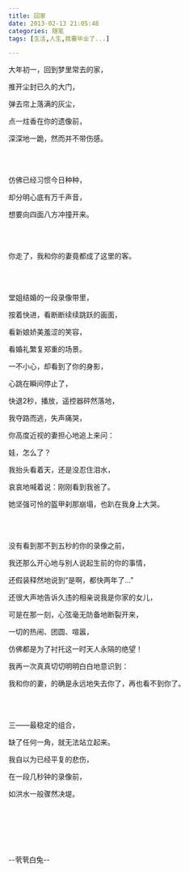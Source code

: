 ```yaml
---
title: 回家
date: 2013-02-13 21:05:48
categories: 随笔
tags: [生活,人生,我要毕业了...]

---
```

大年初一，回到梦里常去的家，

推开尘封已久的大门，

弹去帘上落满的灰尘，

点一炷香在你的遗像前，

深深地一跪，然而并不带伤感。

<br /><br />

仿佛已经习惯今日种种，

却分明心底有万千声音，

想要向四面八方冲撞开来。

<br /><br />

你走了，我和你的妻竟都成了这里的客。

<br /><br />

堂姐结婚的一段录像带里，

按着快进，看断断续续跳跃的画面，

看新娘娇美羞涩的笑容，

看婚礼繁复郑重的场景。

一不小心，却看到了你的身影，

心跳在瞬间停止了，

快退2秒，播放，遥控器砰然落地，

我夺路而逃，失声痛哭，

你高度近视的妻担心地追上来问：

娃，怎么了？

我抬头看着天，还是没忍住泪水，

哀哀地喊着说：刚刚看到我爸了。

她坚强可怜的盔甲刹那崩塌，也趴在我身上大哭。

<br /><br />

没有看到那不到五秒的你的录像之前，

我还那么开心地与别人说起生前的你的事情，

还假装释然地说到“是啊，都快两年了...”

还很大声地告诉久违的相亲说我是你家的女儿，

可是在那一刻，心弦毫无防备地断裂开来，

一切的热闹、团圆、喧嚣，

仿佛都是为了衬托这一时天人永隔的绝望！

我再一次真真切切明明白白地意识到：

我和你的妻，的确是永远地失去你了，再也看不到你了。

<br /><br />

三——最稳定的组合，

缺了任何一角，就无法站立起来。

我自以为已经平复的悲伤，

在一段几秒钟的录像前，

如洪水一般骤然决堤。 

<br /><br />

<br /><br />

--茕茕白兔--